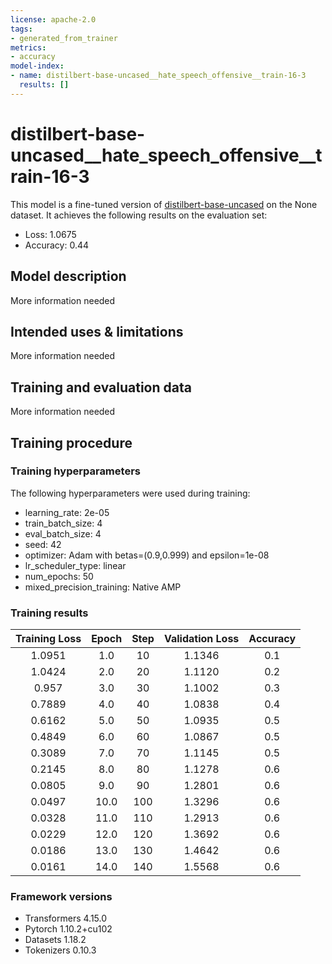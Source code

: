 ```yaml
---
license: apache-2.0
tags:
- generated_from_trainer
metrics:
- accuracy
model-index:
- name: distilbert-base-uncased__hate_speech_offensive__train-16-3
  results: []
---
```


<!-- This model card has been generated automatically according to the information the Trainer had access to. You
should probably proofread and complete it, then remove this comment. -->

# distilbert-base-uncased__hate_speech_offensive__train-16-3

This model is a fine-tuned version of [distilbert-base-uncased](https://huggingface.co/distilbert-base-uncased) on the None dataset.
It achieves the following results on the evaluation set:
- Loss: 1.0675
- Accuracy: 0.44

## Model description

More information needed

## Intended uses & limitations

More information needed

## Training and evaluation data

More information needed

## Training procedure

### Training hyperparameters

The following hyperparameters were used during training:
- learning_rate: 2e-05
- train_batch_size: 4
- eval_batch_size: 4
- seed: 42
- optimizer: Adam with betas=(0.9,0.999) and epsilon=1e-08
- lr_scheduler_type: linear
- num_epochs: 50
- mixed_precision_training: Native AMP

### Training results

| Training Loss | Epoch | Step | Validation Loss | Accuracy |
|:-------------:|:-----:|:----:|:---------------:|:--------:|
| 1.0951        | 1.0   | 10   | 1.1346          | 0.1      |
| 1.0424        | 2.0   | 20   | 1.1120          | 0.2      |
| 0.957         | 3.0   | 30   | 1.1002          | 0.3      |
| 0.7889        | 4.0   | 40   | 1.0838          | 0.4      |
| 0.6162        | 5.0   | 50   | 1.0935          | 0.5      |
| 0.4849        | 6.0   | 60   | 1.0867          | 0.5      |
| 0.3089        | 7.0   | 70   | 1.1145          | 0.5      |
| 0.2145        | 8.0   | 80   | 1.1278          | 0.6      |
| 0.0805        | 9.0   | 90   | 1.2801          | 0.6      |
| 0.0497        | 10.0  | 100  | 1.3296          | 0.6      |
| 0.0328        | 11.0  | 110  | 1.2913          | 0.6      |
| 0.0229        | 12.0  | 120  | 1.3692          | 0.6      |
| 0.0186        | 13.0  | 130  | 1.4642          | 0.6      |
| 0.0161        | 14.0  | 140  | 1.5568          | 0.6      |


### Framework versions

- Transformers 4.15.0
- Pytorch 1.10.2+cu102
- Datasets 1.18.2
- Tokenizers 0.10.3
